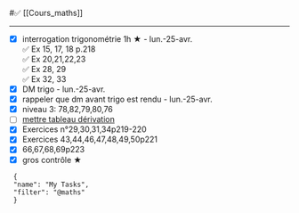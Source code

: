 #✅ [[Cours_maths]]
___
- [x]  interrogation trigonométrie 1h ★ -  lun.-25-avr.  
	✅ Ex 15, 17, 18 p.218  
	✅ Ex 20,21,22,23  
	✅ Ex 28, 29  
	✅ Ex 32, 33  
- [x]  DM trigo -  lun.-25-avr. 
- [x]  rappeler que dm avant trigo est rendu -  ‎lun.-25-avr.  
- [x]  niveau 3:  78,82,79,80,76  
- [ ]  [mettre tableau dérivation](https://todoist.com/showTask?id=5843043252)
- [x] Exercices n°29,30,31,34p219-220
- [x] Exercices 43,44,46,47,48,49,50p221
- [x] 66,67,68,69p223
- [x] gros contrôle  ★

```todoist
 {
 "name": "My Tasks",
 "filter": "@maths"
 }
 ```
